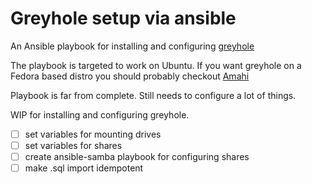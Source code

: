 Greyhole setup via ansible
================

An Ansible playbook for installing and configuring [greyhole](http://www.greyhole.net/)

The playbook is targeted to work on Ubuntu. If you want greyhole on a Fedora
based distro you should probably checkout [Amahi](http://www.amahi.org)

Playbook is far from complete. Still needs to configure a lot of things.

WIP for installing and configuring greyhole.

- [ ] set variables for mounting drives
- [ ] set variables for shares
- [ ] create ansible-samba playbook for configuring shares
- [ ] make .sql import idempotent
